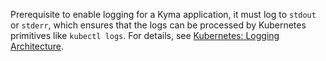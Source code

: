 Prerequisite to enable logging for a Kyma application, it must log to `stdout` or `stderr`, which ensures that the logs can be processed by Kubernetes primitives like `kubectl logs`. 
For details, see [Kubernetes: Logging Architecture](https://kubernetes.io/docs/concepts/cluster-administration/logging/).